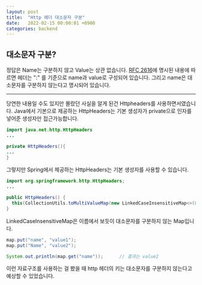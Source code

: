 ```yaml
---
layout: post
title:  "Http 헤더 대소문자 구분"
date:   2022-02-15 00:00:01 +0900
categories: backend
---
```


## 대소문자 구분?

정답은 Name는 구분하지 않고 Value는 상관 없습니다.
[RFC 2616](https://www.w3.org/Protocols/rfc2616/rfc2616-sec4.html#sec4.2)에 명시된 내용에 따르면 헤더는 ":" 를 기준으로 name과 value로 구성되어 있습니다.
그리고 name은 대소문자를 구분하지 않는다고 명시되어 있습니다.

---

당연한 내용일 수도 있지만 몰랐던 사실을 알게 된건 Httpheaders를 사용하면서였습니다.
Java에서 기본으로 제공하는 HttpHeaders는 기본 생성자가 private으로 인자를 넣어준 생성자만 접근가능합니다.

```java
import java.net.http.HttpHeaders
...

private HttpHeaders(){
...
}
```

그렇지만 Spring에서 제공하는 HttpHeaders는 기본 생성자를 사용할 수 있습니다.

```java
import org.springframework.http.HttpHeaders;
...

public HttpHeaders() {
  this(CollectionUtils.toMultiValueMap(new LinkedCaseInsensitiveMap<>(8, Locale.ENGLISH)));
}
```

LinkedCaseInsensitiveMap은 이름에서 보듯이 대소문자를 구분하지 않는 Map입니다.

```java
map.put("name", "value1");
map.put("Name", "value2");

System.out.println(map.get("name"));      // 결과는 value2
```

이런 자료구조를 사용하는 걸 봤을 때 http 헤더의 키는 대소문자를 구분하지 않는다고 예상할 수 있었습니다.